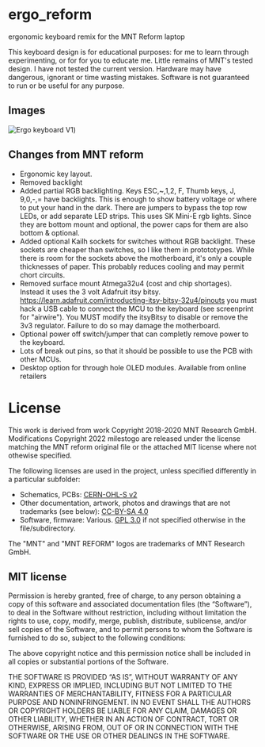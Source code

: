 # ergo_reform
ergonomic keyboard remix for the  MNT Reform laptop

This keyboard design is for educational purposes: for me to learn through experimenting, or for for you to educate me. Little remains of MNT's tested design. I have not tested the current version.  Hardware may have dangerous, ignorant or time wasting mistakes. Software is not guaranteed to run or be useful for any purpose. 

## Images
![Ergo keyboard V1](https://raw.githubusercontent.com/milestogo/ergo_reform/MNT-ergo-small.jpg))

## Changes from MNT reform

* Ergonomic key layout.
* Removed backlight
* Added partial RGB backlighting. Keys ESC,~,1,2, F, Thumb keys, J, 9,0,-,= have backlights. This is enough to show battery voltage or where to put your hand in the dark. There are jumpers to bypass the top row LEDs, or add separate LED strips. This uses SK Mini-E rgb lights. Since they are bottom mount and optional, the power caps for them are also bottom & optional.
* Added optional Kailh sockets for switches without RGB backlight. These sockets are cheaper than switches, so I like them in protototypes. While there is room for the sockets above the motherboard, it's only a couple thicknesses of paper. This probably reduces cooling and may permit chort circuits. 
* Removed surface mount Atmega32u4 (cost and chip shortages). Instead it uses the 3 volt Adafruit itsy bitsy. https://learn.adafruit.com/introducting-itsy-bitsy-32u4/pinouts you must hack a USB cable to connect the MCU to the keyboard (see screenprint for "airwire"). You MUST modify the itsyBitsy to disable or remove the 3v3 regulator. Failure to do so may damage the motherboard. 
* Optional power off switch/jumper that can completly remove power to the keyboard.
* Lots of break out pins, so that it should be possible to use the PCB with other MCUs.
* Desktop option for through hole OLED modules. Available from online retailers


# License
This work is derived from work Copyright 2018-2020 MNT Research GmbH.
Modifications Copyright 2022 milestogo are released under the license matching the MNT reform original file or the attached MIT license where not othewise specified.  

The following licenses are used in the project, unless specified differently in a particular subfolder:

- Schematics, PCBs: [CERN-OHL-S v2](https://www.ohwr.org/project/cernohl/wikis/uploads/002d0b7d5066e6b3829168730237bddb/cern_ohl_s_v2.txt)
- Other documentation, artwork, photos and drawings that are not trademarks (see below): [CC-BY-SA 4.0](https://creativecommons.org/licenses/by-sa/4.0/legalcode)
- Software, firmware: Various. [GPL 3.0](https://www.gnu.org/licenses/gpl-3.0.en.html) if not specified otherwise in the file/subdirectory.

The "MNT" and "MNT REFORM" logos are trademarks of MNT Research GmbH. 


## MIT license
Permission is hereby granted, free of charge, to any person obtaining a copy of this software and associated documentation files (the “Software”), to deal in the Software without restriction, including without limitation the rights to use, copy, modify, merge, publish, distribute, sublicense, and/or sell copies of the Software, and to permit persons to whom the Software is furnished to do so, subject to the following conditions:

The above copyright notice and this permission notice shall be included in all copies or substantial portions of the Software.

THE SOFTWARE IS PROVIDED “AS IS”, WITHOUT WARRANTY OF ANY KIND, EXPRESS OR IMPLIED, INCLUDING BUT NOT LIMITED TO THE WARRANTIES OF MERCHANTABILITY, FITNESS FOR A PARTICULAR PURPOSE AND NONINFRINGEMENT. IN NO EVENT SHALL THE AUTHORS OR COPYRIGHT HOLDERS BE LIABLE FOR ANY CLAIM, DAMAGES OR OTHER LIABILITY, WHETHER IN AN ACTION OF CONTRACT, TORT OR OTHERWISE, ARISING FROM, OUT OF OR IN CONNECTION WITH THE SOFTWARE OR THE USE OR OTHER DEALINGS IN THE SOFTWARE.


